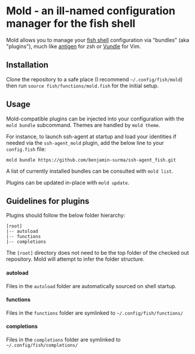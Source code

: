 # Mold - an ill-named configuration manager for the fish shell

Mold allows you to manage your [fish shell](http://fishshell.com) configuration via "bundles" (aka "plugins"), much like [antigen](https://github.com/zsh-users/antigen) for zsh or [Vundle](https://github.com/gmarik/Vundle.vim) for Vim.

## Installation

Clone the repository to a safe place (I recommend `~/.config/fish/mold`) then run `source fish/functions/mold.fish` for the initial setup.

## Usage

Mold-compatible plugins can be injected into your configuration with the `mold bundle` subcommand.
Themes are handled by `mold theme`.

For instance, to launch ssh-agent at startup and load your identities if needed via the `ssh-agent_mold` plugin, add the below line to your `config.fish` file:

    mold bundle https://github.com/benjamin-surma/ssh-agent_fish.git

A list of currently installed bundles can be consulted with `mold list`.

Plugins can be updated in-place with `mold update`.

## Guidelines for plugins

Plugins should follow the below folder hierarchy:

    [root]
    |-- autoload
    |-- functions
    |-- completions

The `[root]` directory does not need to be the top folder of the checked out repository. Mold will attempt to infer the folder structure.

#### autoload
Files in the `autoload` folder are automatically sourced on shell startup.

#### functions
Files in the `functions` folder are symlinked to `~/.config/fish/functions/`

#### completions
Files in the `completions` folder are symlinked to `~/.config/fish/completions/`
